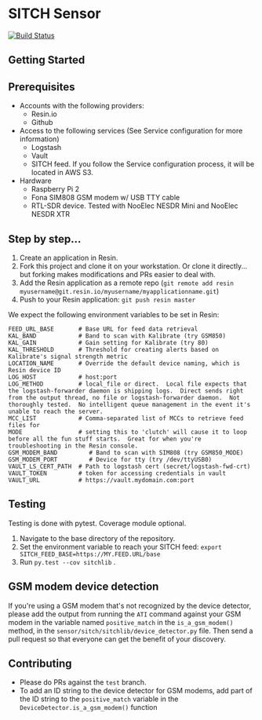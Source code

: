 # SITCH Sensor

[![Build Status](https://travis-ci.org/sitch-io/sensor.svg?branch=master)](https://travis-ci.org/sitch-io/sensor)

## Getting Started

## Prerequisites
* Accounts with the following providers:
  * Resin.io
  * Github
* Access to the following services (See Service configuration for more information)
  * Logstash
  * Vault
  * SITCH feed.  If you follow the Service configuration process, it will be located in AWS S3.
* Hardware
  * Raspberry Pi 2
  * Fona SIM808 GSM modem w/ USB TTY cable
  * RTL-SDR device.  Tested with NooElec NESDR Mini and NooElec NESDR XTR

## Step by step...

1. Create an application in Resin.
1. Fork this project and clone it on your workstation.  Or clone it directly... but forking makes modifications and PRs easier to deal with.
1. Add the Resin application as a remote repo (`git remote add resin myusername@git.resin.io/myusername/myapplicationname.git`)
1. Push to your Resin application: `git push resin master`

We expect the following environment variables to be set in Resin:
```shell
FEED_URL_BASE       # Base URL for feed data retrieval
KAL_BAND            # Band to scan with Kalibrate (try GSM850)
KAL_GAIN            # Gain setting for Kalibrate (try 80)
KAL_THRESHOLD       # Threshold for creating alerts based on Kalibrate's signal strength metric
LOCATION_NAME       # Override the default device naming, which is Resin device ID
LOG_HOST            # host:port
LOG_METHOD          # local_file or direct.  Local file expects that the logstash-forwarder daemon is shipping logs.  Direct sends right from the output thread, no file or logstash-forwarder daemon.  Not thoroughly tested.  No intelligent queue management in the event it's unable to reach the server.
MCC_LIST            # Comma-separated list of MCCs to retrieve feed files for
MODE                # setting this to 'clutch' will cause it to loop before all the fun stuff starts.  Great for when you're troubleshooting in the Resin console.
GSM_MODEM_BAND         # Band to scan with SIM808 (try GSM850_MODE)
GSM_MODEM_PORT         # Device for tty (try /dev/ttyUSB0)
VAULT_LS_CERT_PATH  # Path to logstash cert (secret/logstash-fwd-crt)
VAULT_TOKEN         # token for accessing credentials in vault
VAULT_URL           # https://vault.mydomain.com:port
```

## Testing
Testing is done with pytest.  Coverage module optional.

1. Navigate to the base directory of the repository.
1. Set the environment variable to reach your SITCH feed: `export SITCH_FEED_BASE=https://MY.FEED.URL/base`
1. Run `py.test --cov sitchlib` .

## GSM modem device detection
If you're using a GSM modem that's not recognized by the device detector, please
add the output from running the `ATI` command against your GSM modem in the
variable named `positive_match` in the `is_a_gsm_modem()` method, in the
`sensor/sitch/sitchlib/device_detector.py` file.  Then send a pull request so
that everyone can get the benefit of your discovery.

## Contributing
* Please do PRs against the `test` branch.
* To add an ID string to the device detector for GSM modems, add part of the ID string to the ```positive_match``` variable in the ```DeviceDetector.is_a_gsm_modem()``` function
